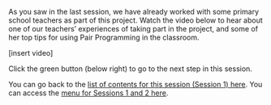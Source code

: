 As you saw in the last session, we have already worked with some primary school teachers as part of this project. Watch the video below to hear about one of our teachers’ experiences of taking part in the project, and some of her top tips for using Pair Programming in the classroom.

[insert video]


Click the green button (below right) to go to the next step in this session.

You can go back to the [list of contents for this session (Session 1) here](https://projects.raspberrypi.org/en/projects/gbic-pair-programming-2).
You can access the [menu for Sessions 1 and 2 here](https://projects.raspberrypi.org/en/pathways/gbic-pair-programming-training).
